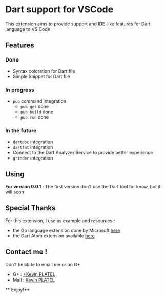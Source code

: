 # Dart support for VSCode

This extension aims to provide support and IDE-like features for Dart language to VS Code

## Features

### Done

* Syntax coloration for Dart file
* Simple Snippet for Dart file

### In progress

* `pub` command integration
	- `pub get` 	done
	- `pub build` done
	- `pub run` done

### In the future

* `dartdoc` integration
* `dartfmt` integration
* Connect to the Dart Analyzer Service to provide better experience
* `grinder` integration

## Using

**For version 0.0.1** :
The first version don't use the Dart tool for know, but it will soon

## Special Thanks

For this extension, I use as example and resources : 
- the Go language extension done by Microsoft [here](https://github.com/Microsoft/vscode-go)
- the Dart Atom extension available [here](https://github.com/dart-atom/dartlang/)

## Contact me !

Don't hesitate to email me or on G+

- G+ : [+Kevin PLATEL](https://plus.google.com/+KévinPlatel)
- Mail : [Kevin PLATEL](platel.kevin@gmail.com) 

** Enjoy!**

